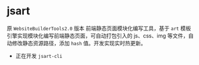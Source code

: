 # jsart

原 `WebsiteBuilderTools2.0` 版本
前端静态页面模块化编写工具，基于 `art` 模板引擎实现模块化编写前端静态页面，可自动打包引入的 js、css、img 等文件，自动修改静态资源路径，添加 `hash` 值。开发实现实时热更新。

- 正在开发 `jsart-cli`
